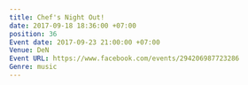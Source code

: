 ```yaml
---
title: Chef's Night Out!
date: 2017-09-18 18:36:00 +07:00
position: 36
Event date: 2017-09-23 21:00:00 +07:00
Venue: DeN
Event URL: https://www.facebook.com/events/294206987723286
Genre: music
---
```


